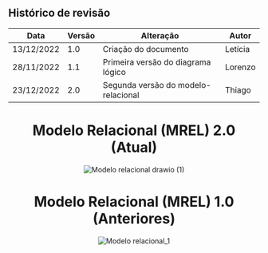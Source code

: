 ## Histórico de revisão

  |Data|Versão|Alteração|Autor| 
  |----|------|---------|-----|
  |13/12/2022|1.0|Criação do documento| Letícia |
  |28/11/2022|1.1|Primeira versão do diagrama lógico | Lorenzo |
  |23/12/2022|2.0|Segunda versão do modelo-relacional | Thiago |
 
 <div align="center">
  
  # Modelo Relacional (MREL) 2.0 (Atual)
 
![Modelo relacional drawio (1)](https://user-images.githubusercontent.com/65683663/209884468-21f517d5-07c3-4040-9e72-3da40eb84527.png)
   
 # Modelo Relacional (MREL) 1.0 (Anteriores)
 
  ![Modelo relacional_1](https://user-images.githubusercontent.com/72623771/207430241-b25e595b-4161-45e2-ad24-6d215143730a.png)
 
</div>

